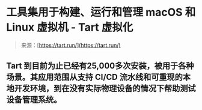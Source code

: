 <!--yml

分类：未分类

日期：2024年05月27日 14:55:22

-->

# 工具集用于构建、运行和管理 macOS 和 Linux 虚拟机 - Tart 虚拟化

> 来源：[https://tart.run/](https://tart.run/)

## Tart 到目前为止已经有**25,000**多次安装，被用于各种场景。其应用范围从支持 CI/CD 流水线和可重现的本地开发环境，到在没有实际物理设备的情况下帮助测试设备管理系统。
